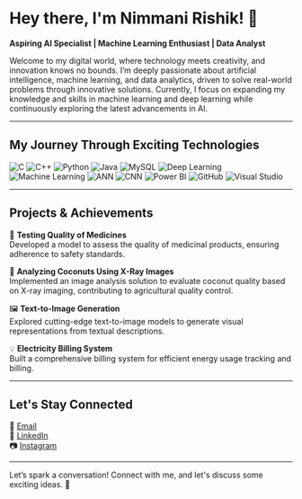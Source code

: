 # Hey there, I'm Nimmani Rishik! 🚀

**Aspiring AI Specialist | Machine Learning Enthusiast | Data Analyst**

Welcome to my digital world, where technology meets creativity, and innovation knows no bounds. I’m deeply passionate about artificial intelligence, machine learning, and data analytics, driven to solve real-world problems through innovative solutions. Currently, I focus on expanding my knowledge and skills in machine learning and deep learning while continuously exploring the latest advancements in AI.

---

## My Journey Through Exciting Technologies

![C](https://img.shields.io/badge/-C-A8B9CC?style=flat-square&logo=c&logoColor=white)
![C++](https://img.shields.io/badge/-C++-00599C?style=flat-square&logo=c%2B%2B&logoColor=white)
![Python](https://img.shields.io/badge/-Python-3776AB?style=flat-square&logo=python&logoColor=white)
![Java](https://img.shields.io/badge/-Java-007396?style=flat-square&logo=java&logoColor=white)
![MySQL](https://img.shields.io/badge/-MySQL-4479A1?style=flat-square&logo=mysql&logoColor=white)
![Deep Learning](https://img.shields.io/badge/-Deep%20Learning-FF6F00?style=flat-square)
![Machine Learning](https://img.shields.io/badge/-Machine%20Learning-005A9C?style=flat-square)
![ANN](https://img.shields.io/badge/-ANN-FF6347?style=flat-square)
![CNN](https://img.shields.io/badge/-CNN-1E90FF?style=flat-square)
![Power BI](https://img.shields.io/badge/-Power%20BI-F2C811?style=flat-square&logo=power-bi&logoColor=white)
![GitHub](https://img.shields.io/badge/-GitHub-181717?style=flat-square&logo=github&logoColor=white)
![Visual Studio](https://img.shields.io/badge/-Visual%20Studio-5C2D91?style=flat-square&logo=visual-studio&logoColor=white)

---

## Projects & Achievements

🚀 **Testing Quality of Medicines**  
Developed a model to assess the quality of medicinal products, ensuring adherence to safety standards.

🌴 **Analyzing Coconuts Using X-Ray Images**  
Implemented an image analysis solution to evaluate coconut quality based on X-ray imaging, contributing to agricultural quality control.

🖼️ **Text-to-Image Generation**  
Explored cutting-edge text-to-image models to generate visual representations from textual descriptions.

💡 **Electricity Billing System**  
Built a comprehensive billing system for efficient energy usage tracking and billing.

---

## Let's Stay Connected

📧 [Email](mailto:nimmanirishik@gmail.com)  
🔗 [LinkedIn](https://linkedin.com/in/nimmani-rishik-66b632287)  
📷 [Instagram](https://instagram.com/rishik_3142)

---

Let’s spark a conversation! Connect with me, and let's discuss some exciting ideas. 💬
